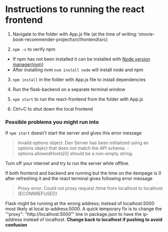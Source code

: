 # Instructions to running the react frontend

1. Navigate to the folder with App.js file (at the time of writing: \movie-book-recommender-project\src\frontend\src)

2. ```npm -v``` to verify npm

* If npm has not been installed it can be installed with [Node version manager(nvm)](https://github.com/nvm-sh/nvm#installing-and-updating) 
* After installing nvm ```nvm install node``` will install node and npm

3. ```npm install``` in the folder with App.js file to install dependencies 

4. Run the flask-backend on a separate terminal window

5. ```npm start``` to run the react-frontend from the folder with App.js

6. Ctrl+C to shut down the local frontend

### Possible problems you might run into

If ```npm start``` doesn't start the server and gives this error message 
> Invalid options object. Dev Server has been initialized using an options object that does not match the API schema. - options.allowedHosts[0] should be a non-empty string. 

Turn off your internet and try to run the server while offline.


If both frontend and backend are running but the time on the itempage is 0 after refreshing it and the react terminal gives following error message
> Proxy error: Could not proxy request /time from localhost to localhost (ECONNREFUSED)

Flask might be running at the wrong address; instead of localhost:5000 most likely at local ip-address:5000. A quick temporary fix is to change the '"proxy": "http://localhost:5000"' line in package.json to have the ip-address instead of localhost.
**Change back to localhost if pushing to avoid confusion**
